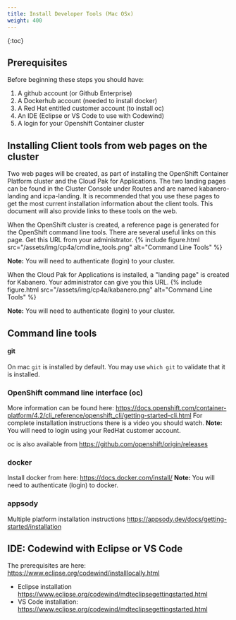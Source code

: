 ```yaml
---
title: Install Developer Tools (Mac OSx)
weight: 400
---
```


{:toc}

## Prerequisites

Before beginning these steps you should have:
1. A github account (or Github Enterprise)
1. A Dockerhub account (needed to install docker)
1. A Red Hat entitled customer account (to install oc)
1. An IDE (Eclipse or VS Code to use with Codewind)
1. A login for your Openshift Container cluster


## Installing Client tools from web pages on the cluster

Two web pages will be created, as part of installing the OpenShift Container Platform cluster and the Cloud Pak for Applications.
The two landing pages can be found in the Cluster Console under Routes and are named kabanero-landing and icpa-landing.
It is recommended that you use these pages to get the most current installation information about the client tools.
This document will also provide links to these tools on the web.

When the OpenShift cluster is created, a reference page is generated for the OpenShift command line tools. There are several useful links on this page. Get this URL from your administrator.
{%
 include figure.html
 src="/assets/img/cp4a/cmdline_tools.png"
 alt="Command Line Tools"
%}

**Note:** You will need to authenticate (login) to your cluster.

When the Cloud Pak for Applications is installed, a "landing page" is created for Kabanero. Your administrator can give you this URL.
{%
 include figure.html
 src="/assets/img/cp4a/kabanero.png"
 alt="Command Line Tools"
%}

**Note:** You will need to authenticate (login) to your cluster.

## Command line tools

#### git
On mac `git` is installed by default. You may use `which git` to validate that it is installed.

### OpenShift command line interface (oc)

More information can be found here:
https://docs.openshift.com/container-platform/4.2/cli_reference/openshift_cli/getting-started-cli.html For complete installation instructions there is a video you should watch.
**Note:** You will need to login using your RedHat customer account.

oc is also available from https://github.com/openshift/origin/releases

### docker
Install docker from here:
https://docs.docker.com/install/
**Note:** You will need to authenticate (login) to docker.

### appsody

Multiple platform installation instructions https://appsody.dev/docs/getting-started/installation

## IDE: Codewind with Eclipse or VS Code
The prerequisites are here: https://www.eclipse.org/codewind/installlocally.html

* Eclipse installation https://www.eclipse.org/codewind/mdteclipsegettingstarted.html
* VS Code installation: https://www.eclipse.org/codewind/mdteclipsegettingstarted.html
